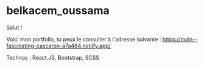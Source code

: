 # belkacem_oussama

Salut ! 

Voici mon portfolio, tu peux le consulter à l'adresse suivante : https://main--fascinating-cascaron-a7a484.netlify.app/

Technos : React.JS, Bootstrap, SCSS
